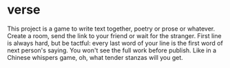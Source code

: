# verse

This project is a game to write text together, poetry or prose or whatever.
Create a room, send the link to your friend or wait for the stranger. First line is always hard, but be tactful: every last word of your line is the first word of next person's saying. You won't see the full work before publish.
Like in a Chinese whispers game, oh, what tender stanzas will you get.
